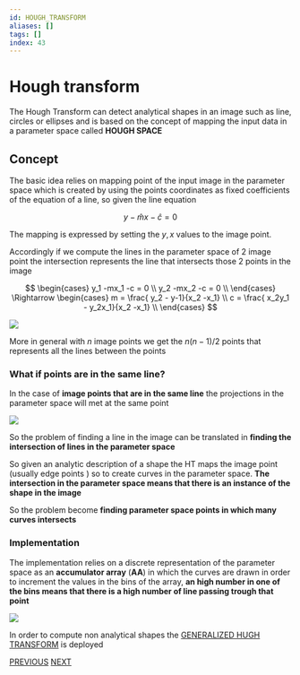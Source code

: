 ```yaml
---
id: HOUGH_TRANSFORM
aliases: []
tags: []
index: 43
---
```


# Hough transform

The Hough Transform can detect analytical shapes in an image such as line, circles or ellipses and is based on the concept of mapping the input data in a parameter space called **HOUGH SPACE**

## Concept

The basic idea relies on mapping point of the input image in the parameter space which is created by using the points coordinates as fixed coefficients of the equation of a line, so given the line equation

$$
y -\hat{m}x -\hat{c} = 0
$$

The mapping is expressed by setting the $y,x$ values to the image point.

Accordingly if we compute the lines in the parameter space of 2 image point the intersection represents the line that intersects those 2 points in the image

$$
\begin{cases}
y_1 -mx_1 -c = 0 \\
y_2 -mx_2 -c = 0 \\
\end{cases} \Rightarrow
\begin{cases}
m  = \frac{ y_2 - y-1}{x_2 -x_1} \\
c = \frac{ x_2y_1 - y_2x_1}{x_2 -x_1} \\
\end{cases}
$$

![](computer_vision/Pasted_image_20240427142752.png)

More in general with $n$ image points we get the $n(n-1)/2$  points that represents all the lines between the points

### What if points are in the same line?

In the case of **image points that are in the same line** the projections in the parameter space  will met at the same point

![](computer_vision/Pasted_image_20240427155224.png)

So the problem of finding a line in the image can be translated in **finding the intersection of lines in the parameter space**

So given an analytic description of a shape the HT maps the image point (usually edge points ) so to create curves in the parameter space. **The intersection in the parameter space means that there is an instance of the shape in the image**

So the problem become **finding parameter space points in which many curves intersects**

### Implementation

The implementation relies on a discrete representation of the parameter space as an **accumulator array** (**AA**) in which the curves are drawn in order to increment the values in the bins of the array, **an high number in one of the bins means that there is a high number of line passing trough that point**

![](computer_vision/Pasted_image_20240427162503.png)

In order to compute non analytical shapes the [GENERALIZED HUGH TRANSFORM](computer_vision/generalized_hugh_transform.md) is deployed

[PREVIOUS](computer_vision/object_detection/shape_based_matching.md) [NEXT](computer_vision/object_detection/generalized_hugh_transform.md)
